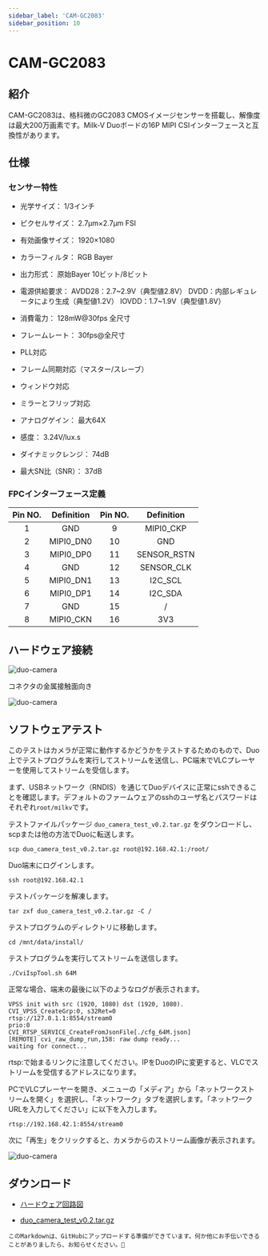 ```yaml
---
sidebar_label: 'CAM-GC2083'
sidebar_position: 10
---
```

# CAM-GC2083
## 紹介
CAM-GC2083は、格科微のGC2083 CMOSイメージセンサーを搭載し、解像度は最大200万画素です。Milk-V Duoボードの16P MIPI CSIインターフェースと互換性があります。

## 仕様
### センサー特性
- 光学サイズ：
    1/3インチ

- ピクセルサイズ：
2.7μm×2.7μm FSI

- 有効画像サイズ：
1920×1080

- カラーフィルタ：
RGB Bayer

- 出力形式：
原始Bayer 10ビット/8ビット

- 電源供給要求：
AVDD28：2.7~2.9V（典型値2.8V）
DVDD：内部レギュレータにより生成（典型値1.2V）
IOVDD：1.7~1.9V（典型値1.8V）

- 消費電力：
128mW@30fps 全尺寸

- フレームレート：
30fps@全尺寸

- PLL対応

- フレーム同期対応（マスター/スレーブ）

- ウィンドウ対応

- ミラーとフリップ対応

- アナログゲイン：
最大64X

- 感度：
3.24V/lux.s

- ダイナミックレンジ：
74dB

- 最大SN比（SNR）：
37dB

### FPCインターフェース定義

| **Pin NO.** | **Definition** | **Pin NO.** | **Definition** |
|:-----------:|:--------------:|:-----------:|:--------------:|
| 1           | GND            | 9           | MIPI0_CKP      |
| 2           | MIPI0_DN0      | 10          | GND            |
| 3           | MIPI0_DP0      | 11          | SENSOR_RSTN    |
| 4           | GND            | 12          | SENSOR_CLK     |
| 5           | MIPI0_DN1      | 13          | I2C_SCL        |
| 6           | MIPI0_DP1      | 14          | I2C_SDA        |
| 7           | GND            | 15          | /              |
| 8           | MIPI0_CKN      | 16          | 3V3            |

## ハードウェア接続

![duo-camera](/docs/duo/duo-camera-connection_01.jpg)

コネクタの金属接触面向き

![duo-camera](/docs/duo/duo-camera-connection_02.jpg)

## ソフトウェアテスト

このテストはカメラが正常に動作するかどうかをテストするためのもので、Duo上でテストプログラムを実行してストリームを送信し、PC端末でVLCプレーヤーを使用してストリームを受信します。

まず、USBネットワーク（RNDIS）を通じてDuoデバイスに正常にsshできることを確認します。デフォルトのファームウェアのsshのユーザ名とパスワードはそれぞれ`root/milkv`です。

テストファイルパッケージ `duo_camera_test_v0.2.tar.gz` をダウンロードし、scpまたは他の方法でDuoに転送します。
```
scp duo_camera_test_v0.2.tar.gz root@192.168.42.1:/root/
```

Duo端末にログインします。
```
ssh root@192.168.42.1
```

テストパッケージを解凍します。
```
tar zxf duo_camera_test_v0.2.tar.gz -C /
```

テストプログラムのディレクトリに移動します。
```
cd /mnt/data/install/
```

テストプログラムを実行してストリームを送信します。
```
./CviIspTool.sh 64M
```

正常な場合、端末の最後に以下のようなログが表示されます。
```
VPSS init with src (1920, 1080) dst (1920, 1080).
CVI_VPSS_CreateGrp:0, s32Ret=0
rtsp://127.0.1.1:8554/stream0
prio:0
CVI_RTSP_SERVICE_CreateFromJsonFile[./cfg_64M.json]
[REMOTE] cvi_raw_dump_run,158: raw dump ready...
waiting for connect...
```
rtsp:で始まるリンクに注意してください。IPをDuoのIPに変更すると、VLCでストリームを受信するアドレスになります。

PCでVLCプレーヤーを開き、メニューの「メディア」から「ネットワークストリームを開く」を選択し、「ネットワーク」タブを選択します。「ネットワークURLを入力してください」に以下を入力します。
```
rtsp://192.168.42.1:8554/stream0
```
次に「再生」をクリックすると、カメラからのストリーム画像が表示されます。

![duo-camera](/docs/duo/duo-camera-vlc-stream.jpg)

## ダウンロード
- [ハードウェア回路図](https://github.com/milkv-duo/Accessories/blob/master/CAM-GC2083/Hardware_schematics/DUO_CAM_GC2083.pdf)

- [duo_camera_test_v0.2.tar.gz](https://github.com/milkv-duo/Accessories/blob/master/CAM-GC2083/Software_testing/duo_camera_test_v0.2.tar.gz)
```
このMarkdownは、GitHubにアップロードする準備ができています。何か他にお手伝いできることがありましたら、お知らせください。🙏
